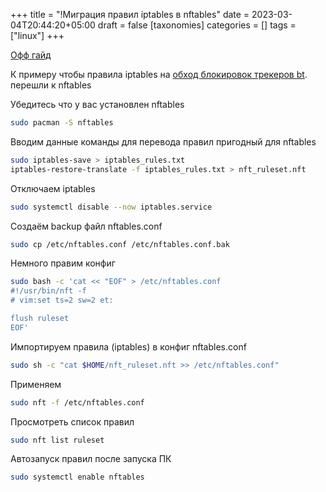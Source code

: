 +++
title = "!Миграция правил iptables в nftables"
date = 2023-03-04T20:44:20+05:00
draft = false
[taxonomies]
categories = []
tags = ["linux"]
+++

[Офф гайд](https://wiki.nftables.org/wiki-nftables/index.php/Moving_from_iptables_to_nftables)

К примеру чтобы правила iptables на [обход блокировок трекеров bt](/posts/torrent-setup-and-migration/#%D0%BE%D0%B1%D1%85%D0%BE%D0%B4-%D0%B1%D0%BB%D0%BE%D0%BA%D0%B8%D1%80%D0%BE%D0%B2%D0%BA%D0%B8-bt-%D1%82%D1%80%D0%B5%D0%BA%D0%B5%D1%80%D0%BE%D0%B2). перешли к nftables

Убедитесь что у вас установлен nftables

```bash
sudo pacman -S nftables
```

Вводим данные команды для перевода правил пригодный для nftables

```bash
sudo iptables-save > iptables_rules.txt
iptables-restore-translate -f iptables_rules.txt > nft_ruleset.nft
```

Отключаем iptables

```bash
sudo systemctl disable --now iptables.service
```

Создаём backup файл nftables.conf

```bash
sudo cp /etc/nftables.conf /etc/nftables.conf.bak
```

Немного правим конфиг

```bash
sudo bash -c 'cat << "EOF" > /etc/nftables.conf
#!/usr/bin/nft -f
# vim:set ts=2 sw=2 et:

flush ruleset
EOF'
```

Импортируем правила (iptables) в конфиг nftables.conf

```bash
sudo sh -c "cat $HOME/nft_ruleset.nft >> /etc/nftables.conf"
```

Применяем

```bash
sudo nft -f /etc/nftables.conf
```

Просмотреть список правил

```bash
sudo nft list ruleset
```

Автозапуск правил после запуска ПК

```bash
sudo systemctl enable nftables
```
